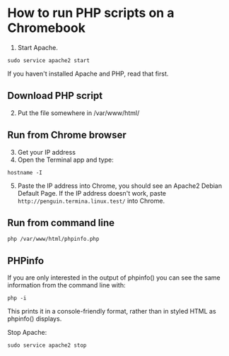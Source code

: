 # How to run PHP scripts on a Chromebook

1. Start Apache.

`sudo service apache2 start`

If you haven't installed Apache and PHP, read that first.

## Download PHP script

2. Put the file somewhere in /var/www/html/

## Run from Chrome browser

3. Get your IP address
4. Open the Terminal app and type:

`hostname -I`

5. Paste the IP address into Chrome, you should see an Apache2 Debian Default Page.
If the IP address doesn't work, paste `http://penguin.termina.linux.test/` into Chrome.

## Run from command line

`php /var/www/html/phpinfo.php`

## PHPinfo

If you are only interested in the output of phpinfo() you can see the same information from the command line with:

`php -i`

This prints it in a console-friendly format, rather than in styled HTML as phpinfo() displays.

Stop Apache:

`sudo service apache2 stop`
